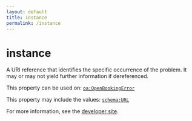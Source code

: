 ```yaml
---
layout: default
title: instance
permalink: /instance
---
```


# instance
A URI reference that identifies the specific occurrence of the problem. It may or may not yield further information if dereferenced.

This property can be used on: [`oa:OpenBookingError`](https://openactive.io/OpenBookingError)

This property may include the values: [`schema:URL`](https://schema.org/URL)

For more information, see the [developer site](https://developer.openactive.io/data-model/types/).